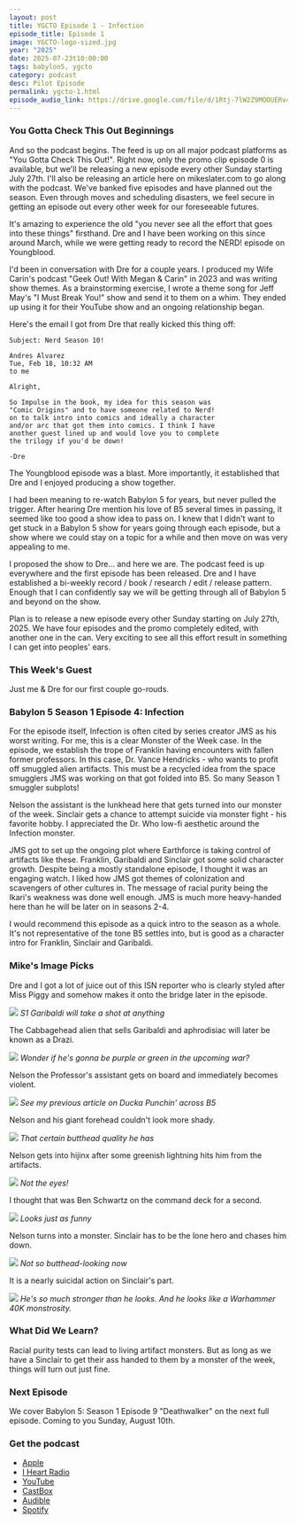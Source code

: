 ```yaml
---
layout: post
title: YGCTO Episode 1 - Infection
episode_title: Episode 1
image: YGCTO-logo-sized.jpg
year: "2025"
date: 2025-07-23t10:00:00
tags: babylon5, ygcto
category: podcast
desc: Pilot Episode
permalink: ygcto-1.html
episode_audio_link: https://drive.google.com/file/d/1Rtj-7lW2Z9MOOUERv4cDZG1TTPMMrS6D/view?usp=sharing
---
```


### You Gotta Check This Out Beginnings

And so the podcast begins. The feed is up on all major podcast platforms as "You Gotta Check This Out!". Right now, only the promo clip episode 0 is available, but we'll be releasing a new episode every other Sunday starting July 27th. I'll also be releasing an article here on mikeslater.com to go along with the podcast. We've banked five episodes and have planned out the season. Even through moves and scheduling disasters, we feel secure in getting an episode out every other week for our foreseeable futures.

It's amazing to experience the old "you never see all the effort that goes into these things" firsthand. Dre and I have been working on this since around March, while we were getting ready to record the NERD! episode on Youngblood.

I'd been in conversation with Dre for a couple years. I produced my Wife Carin's podcast "Geek Out! With Megan & Carin" in 2023 and was writing show themes. As a brainstorming exercise, I wrote a theme song for Jeff May's "I Must Break You!" show and send it to them on a whim. They ended up using it for their YouTube show and an ongoing relationship began.

Here's the email I got from Dre that really kicked this thing off:

```
Subject: Nerd Season 10!

Andres Alvarez
Tue, Feb 18, 10:32 AM
to me

Alright,

So Impulse in the book, my idea for this season was
"Comic Origins" and to have someone related to Nerd!
on to talk intro into comics and ideally a character
and/or arc that got them into comics. I think I have
another guest lined up and would love you to complete
the trilogy if you'd be down!

-Dre
```

The Youngblood episode was a blast. More importantly, it established that Dre and I enjoyed producing a show together.

I had been meaning to re-watch Babylon 5 for years, but never pulled the trigger. After hearing Dre mention his love of B5 several times in passing, it seemed like too good a show idea to pass on. I knew that I didn't want to get stuck in a Babylon 5 show for years going through each episode, but a show where we could stay on a topic for a while and then move on was very appealing to me.

I proposed the show to Dre... and here we are. The podcast feed is up everywhere and the first episode has been released. Dre and I have established a bi-weekly record / book / research / edit / release pattern. Enough that I can confidently say we will be getting through all of Babylon 5 and beyond on the show.

Plan is to release a new episode every other Sunday starting on July 27th, 2025. We have four episodes and the promo completely edited, with another one in the can. Very exciting to see all this effort result in something I can get into peoples' ears.

### This Week's Guest

Just me & Dre for our first couple go-rouds.

### Babylon 5 Season 1 Episode 4: Infection

For the episode itself, Infection is often cited by series creator JMS as his worst writing. For me, this is a clear Monster of the Week case. In the episode, we establish the trope of Franklin having encounters with fallen former professors. In this case, Dr. Vance Hendricks - who wants to profit off smuggled alien artifacts. This must be a recycled idea from the space smugglers JMS was working on that got folded into B5. So many Season 1 smuggler subplots!

Nelson the assistant is the lunkhead here that gets turned into our monster of the week. Sinclair gets a chance to attempt suicide via monster fight - his favorite hobby. I appreciated the Dr. Who low-fi aesthetic around the Infection monster.

JMS got to set up the ongoing plot where Earthforce is taking control of artifacts like these. Franklin, Garibaldi and Sinclair got some solid character growth. Despite being a mostly standalone episode, I thought it was an engaging watch. I liked how JMS got themes of colonization and scavengers of other cultures in. The message of racial purity being the Ikari's weakness was done well enough. JMS is much more heavy-handed here than he will be later on in seasons 2-4.

I would recommend this episode as a quick intro to the season as a whole. It's not representative of the tone B5 settles into, but is good as a character intro for Franklin, Sinclair and Garibaldi.

### Mike's Image Picks

Dre and I got a lot of juice out of this ISN reporter who is clearly styled after Miss Piggy and somehow makes it onto the bridge later in the episode.

<div class="image-plus-caption">
<img src="/ms_assets/images/bab5/ep1/01-miss-piggy.png">
<em>S1 Garibaldi will take a shot at anything</em>
</div>

The Cabbagehead alien that sells Garibaldi and aphrodisiac will later be known as a Drazi.

<div class="image-plus-caption">
<img src="/ms_assets/images/bab5/ep1/02-cabbage-head.png">
<em>Wonder if he's gonna be purple or green in the upcoming war?</em>
</div>

Nelson the Professor's assistant gets on board and immediately becomes violent.

<div class="image-plus-caption">
<img src="/ms_assets/images/bab5/ep1/03-choke-hold.png">
<em>See my previous article on Ducka Punchin' across B5</em>
</div>

Nelson and his giant forehead couldn't look more shady.

<div class="image-plus-caption">
<img src="/ms_assets/images/bab5/ep1/04-nelson-is-shady.png">
<em>That certain butthead quality he has</em>
</div>

Nelson gets into hijinx after some greenish lightning hits him from the artifacts.

<div class="image-plus-caption">
<img src="/ms_assets/images/bab5/ep1/05-nelson-gets-electricity.png">
<em>Not the eyes!</em>
</div>

I thought that was Ben Schwartz on the command deck for a second.

<div class="image-plus-caption">
<img src="/ms_assets/images/bab5/ep1/06-ben-s.png">
<em>Looks just as funny</em>
</div>

Nelson turns into a monster. Sinclair has to be the lone hero and chases him down.

<div class="image-plus-caption">
<img src="/ms_assets/images/bab5/ep1/07-moster.png">
<em>Not so butthead-looking now</em>
</div>

It is a nearly suicidal action on Sinclair's part.

<div class="image-plus-caption">
<img src="/ms_assets/images/bab5/ep1/08-sinclair-punched.png">
<em>He's so much stronger than he looks. And he looks like a Warhammer 40K monstrosity.</em>
</div>

### What Did We Learn?

Racial purity tests can lead to living artifact monsters. But as long as we have a Sinclair to get their ass handed to them by a monster of the week, things will turn out just fine.

### Next Episode

We cover Babylon 5: Season 1 Episode 9 "Deathwalker" on the next full episode. Coming to you Sunday, August 10th.

### Get the podcast

- <a href="https://podcasts.apple.com/us/podcast/you-gotta-check-this-out/id1827840063" target="_blank">Apple</a>
- <a href="https://www.iheart.com/podcast/269-you-gotta-check-this-out-286870826/" target="_blank">I Heart Radio</a>
- <a href="https://www.youtube.com/watch?v=tJklo8C_wLk&list=PL5N0kOYu7gH4ttYHJz4vlQNiwhAcNDIYe" target="_blank">YouTube</a>
- <a href="https://castbox.fm/channel/You-Gotta-Check-This-Out!-id6684593?country=us" target="_blank">CastBox</a>
- <a href="https://www.audible.com/podcast/ITEM_NAME/B0FHZD3TV9?qid=1753047101&sr=1-1&ref_pageloadid=not_applicable&pf_rd_p=83218cca-c308-412f-bfcf-90198b687a2f&pf_rd_r=1Y22648K70VFN579SFNF&plink=MgJUQtEbuvASs5gh&pageLoadId=CkYrwLMhoqxJDaDb&creativeId=0d6f6720-f41c-457e-a42b-8c8dceb62f2c&ref=a_search_c3_lProduct_1_1" target="_blank">Audible</a>
- <a href="https://open.spotify.com/show/4IQrAJ74XC2gd70U9OG1qq" target="_blank">Spotify</a>
